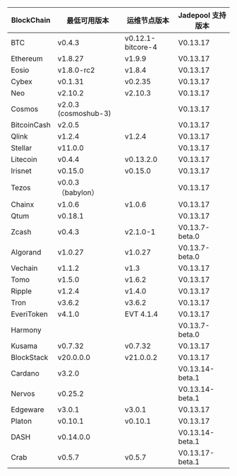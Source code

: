 | BlockChain  | 最低可用版本| 运维节点版本 | Jadepool 支持版本 |
| ----------- | ---------- | ---------- | ---------- |
| BTC         | v0.4.3    |    v0.12.1-bitcore-4  | V0.13.17 |
| Ethereum    | v1.8.27     |     	v1.9.9 | V0.13.17 |
| Eosio       | v1.8.0-rc2 | v1.8.4 | V0.13.17 |
| Cybex       | v0.1.31    |   	v0.2.35  | V0.13.17 |
| Neo         | v2.10.2    |    	v2.10.3 | V0.13.17    |
| Cosmos      | v2.0.3 (cosmoshub-3)     |      | V0.13.17 |
| BitcoinCash | v2.0.5     |      | V0.13.17 |
| Qlink       | v1.2.4     |  	v1.2.4    | V0.13.17 |
| Stellar     | v11.0.0    |     | V0.13.17 |
| Litecoin    | v0.4.4     |   v0.13.2.0   | V0.13.17 |
| Irisnet     | v0.15.0    |  v0.15.0	   | V0.13.17 |
| Tezos       | v0.0.3 （babylon）   |      | V0.13.17 |
| Chainx      | v1.0.6     |  v1.0.6    | V0.13.17 |
| Qtum        | v0.18.1    |     | V0.13.17 |
| Zcash       | v0.4.3     |   	v2.1.0-1   | V0.13.7-beta.0 |
| Algorand    | v1.0.27    |  v1.0.27    | V0.13.7-beta.0 |
| Vechain     | v1.1.2     |  v1.3    | V0.13.17 |
| Tomo        | v1.5.0     |   v1.6.2   | V0.13.17 |
| Ripple      | v1.2.4     |  	v1.4.0    | V0.13.17 |
| Tron        | v3.6.2 |     	v3.6.2       | V0.13.17 |
| EveriToken  | v4.1.0 |     EVT 4.1.4       | V0.13.17 |
| Harmony     |            |            | V0.13.7-beta.0 |
| Kusama      | v0.7.32    |  v0.7.32   | V0.13.17 |
| BlockStack  | v20.0.0.0 |     	v21.0.0.2       | V0.13.17 |
| Cardano     | v3.2.0     |            | V0.13.14-beta.1           |
| Nervos      | v0.25.2   |            |  V0.13.14-beta.1        |
| Edgeware    | v3.0.1    | v3.0.1     |  V0.13.17          |
| Platon      | v0.10.1   | v0.10.1  |  V0.13.17  |
| DASH        | v0.14.0.0   |        |  V0.13.14-beta.1  |
| Crab        |  v0.5.7   |   v0.5.7      |  V0.13.17-beta.1  |
